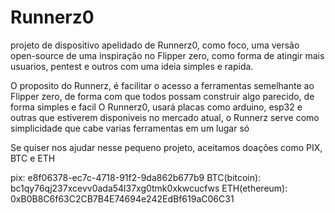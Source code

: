 # Runnerz0
projeto de dispositivo apelidado de Runnerz0, como foco, uma versão open-source de uma inspiração no Flipper zero, como forma de atingir mais usuarios, pentest e outros com uma ideia simples e rapida.

O proposito do Runnerz, é  facilitar o acesso a ferramentas semelhante ao Flipper zero, de forma com que todos possam construir algo parecido, de forma simples e facil
O Runnerz0, usará placas como arduino, esp32 e outras que  estiverem disponiveis no mercado atual, o Runnerz serve como simplicidade que cabe varias ferramentas em um lugar só

Se quiser nos ajudar nesse pequeno projeto, aceitamos doações como PIX, BTC e ETH

pix: e8f06378-ec7c-4718-91f2-9da862b677b9
BTC(bitcoin): bc1qy76qj237xcevv0ada54l37xg0tmk0xkwcucfws
ETH(ethereum): 0xB0B8C6f63C2CB7B4E74694e242EdBf619aC06C31
